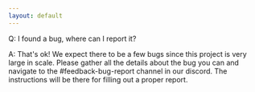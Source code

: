 ```yaml
---
layout: default
---
```


Q: I found a bug, where can I report it?

A: That's ok! We expect there to be a few bugs since this project is very large in scale. Please gather all the details about the bug you can and navigate to the #feedback-bug-report channel in our discord. The instructions will be there for filling out a proper report.
